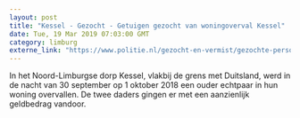 ```yaml
---
layout: post
title: "Kessel - Gezocht - Getuigen gezocht van woningoverval Kessel"
date: Tue, 19 Mar 2019 07:03:00 GMT
category: limburg
externe_link: "https://www.politie.nl/gezocht-en-vermist/gezochte-personen/2019/maart/10-getuigen-gezocht-van-woningoverval-kessel.html"
---
```


In het Noord-Limburgse dorp Kessel, vlakbij de grens met Duitsland, werd in de nacht van 30 september op 1 oktober 2018 een ouder echtpaar in hun woning overvallen. De twee daders gingen er met een aanzienlijk geldbedrag vandoor.

